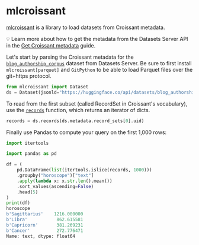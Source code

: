 # mlcroissant

[mlcroissant](https://github.com/mlcommons/croissant/tree/main/python/mlcroissant) is a library to load datasets from Croissant metadata.

<Tip>

💡 Learn more about how to get the metadata from the Datasets Server API in the [Get Croissant metadata](croissant) guide.

</Tip>

Let's start by parsing the Croissant metadata for the [`blog_authorship_corpus`](https://huggingface.co/datasets/blog_authorship_corpus) dataset from Datasets Server. Be sure to first install `mlcroissant[parquet]` and `GitPython` to be able to load Parquet files over the git+https protocol.

```py
from mlcroissant import Dataset
ds = Dataset(jsonld="https://huggingface.co/api/datasets/blog_authorship_corpus/croissant")
```

To read from the first subset (called RecordSet in Croissant's vocabulary), use the [`records`](https://github.com/mlcommons/croissant/blob/cd64e12c733cf8bf48f2f85c951c1c67b1c94f5a/python/mlcroissant/mlcroissant/_src/datasets.py#L86) function, which returns an iterator of dicts.

```py
records = ds.records(ds.metadata.record_sets[0].uid)
```

Finally use Pandas to compute your query on the first 1,000 rows:

```py
import itertools

import pandas as pd

df = (
    pd.DataFrame(list(itertools.islice(records, 1000)))
    .groupby("horoscope")["text"]
    .apply(lambda x: x.str.len().mean())
    .sort_values(ascending=False)
    .head(5)
)
print(df)
horoscope
b'Sagittarius'    1216.000000
b'Libra'           862.615581
b'Capricorn'       381.269231
b'Cancer'          272.776471
Name: text, dtype: float64
```
